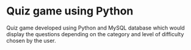 # Quiz game using Python
Quiz game developed using Python and MySQL database which would display the questions depending on the category and level of difficulty chosen by the user.
